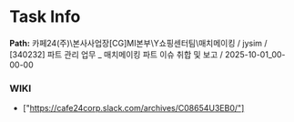 # Task Info

**Path:** 카페24(주)\본사사업장\[CG]MI본부\Y쇼핑센터팀\매치메이킹 / jysim / [340232] 파트 관리 업무 _ 매치메이킹 파트 이슈 취합 및 보고 / 2025-10-01_00-00-00

### WIKI
- ["https://cafe24corp.slack.com/archives/C08654U3EB0/"]

